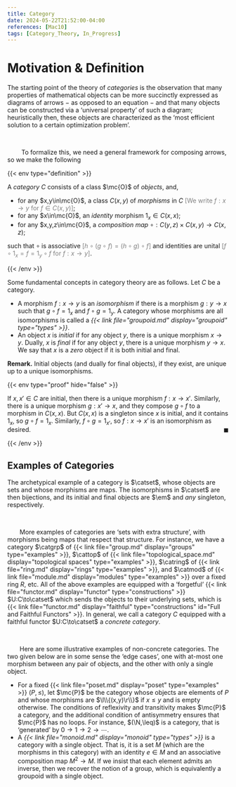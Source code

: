 ```yaml
---
title: Category
date: 2024-05-22T21:52:00-04:00
references: [Mac10]
tags: [Category_Theory, In_Progress]
---
```


# Motivation & Definition

The starting point of the theory of *categories* is the observation that many properties of mathematical objects can be more succinctly expressed as diagrams of arrows $-$ as opposed to an equation $-$ and that many objects can be constructed via a ‘universal property’ of such a diagram; heuristically then, these objects are characterized as the ‘most efficient solution to a certain optimization problem’.

<br>

&emsp;&emsp; To formalize this, we need a general framework for composing arrows, so we make the following

{{< env type="definition" >}}

A *category* $C$ consists of a class $\mc{O}$ of *objects*, and,
* for any $x,y\in\mc{O}$, a class $C(x,y)$ of *morphisms* in $C$ <span style="color:gray">[We write $f:x\to y$ for $f\in C(x,y)$]</span>;
* for any $x\in\mc{O}$, an *identity* morphism $1_x\in C(x,x)$;
* for any $x,y,z\in\mc{O}$, a *composition map* $\circ:C(y,z)\times C(x,y)\to C(x,z)$;

such that $\circ$ is associative <span style="color:gray">[$h\circ(g\circ f)=(h\circ g)\circ f$]</span> and identities are unital <span style="color:gray">[$f\circ1_x=f=1_y\circ f$ for $f:x\to y$]</span>.

{{< /env >}}

Some fundamental concepts in category theory are as follows. Let $C$ be a category.
* A morphism $f:x\to y$ is an *isomorphism* if there is a morphism $g:y\to x$ such that $g\circ f=1_x$ and $f\circ g=1_y$. A category whose morphisms are all isomorphisms is called a *{{< link file="groupoid.md" display="groupoid" type="types" >}}*.
* An object $x$ is *initial* if for any object $y$, there is a unique morphism $x\to y$. Dually, $x$ is *final* if for any object $y$, there is a unique morphism $y\to x$. We say that $x$ is a *zero* object if it is both initial and final.

**Remark.**  Initial objects (and dually for final objects), if they exist, are unique up to a unique isomorphisms.

<div class="space"></div>

{{< env type="proof" hide="false" >}}

If $x,x'\in C$ are initial, then there is a unique morphism $f:x\to x'$. Similarly, there is a unique morphism $g:x'\to x$, and they compose $g\circ f$ to a morphism in $C(x,x)$. But $C(x,x)$ is a singleton since $x$ is initial, and it contains $1_x$, so $g\circ f=1_x$. Similarly, $f\circ g=1_{x'}$, so $f:x\to x'$ is an isomorphism as desired.<span style="float:right;">$\blacksquare$</span>

{{< /env >}}

<div class="space"></div>

## Examples of Categories

The archetypical example of a category is $\catset$, whose objects are sets and whose morphisms are maps. The isomorphisms in $\catset$ are then bijections, and its initial and final objects are $\em$ and *any* singleton, respectively.

<br>

&emsp;&emsp;More examples of categories are ‘sets with extra structure’, with morphisms being maps that respect that structure. For instance, we have a category $\catgrp$ of {{< link file="group.md" display="groups" type="examples" >}}, $\cattop$ of {{< link file="topological_space.md" display="topological spaces" type="examples" >}}, $\catring$ of {{< link file="ring.md" display="rings" type="examples" >}}, and $\catmod$ of {{< link file="module.md" display="modules" type="examples" >}} over a fixed ring $R$, etc. All of the above examples are equipped with a ‘forgetful’ {{< link file="functor.md" display="functor" type="constructions" >}} $U:C\to\catset$ which sends the objects to their underlying sets, which is {{< link file="functor.md" display="faithful" type="constructions" id="Full and Faithful Functors" >}}. In general, we call a category $C$ equipped with a faithful functor $U:C\to\catset$ a *concrete category*.

<br>

&emsp;&emsp;Here are some illustrative examples of non-concrete categories. The two given below are in some sense the ‘edge cases’, one with at-most one morphism between any pair of objects, and the other with only a single object.
* For a fixed {{< link file="poset.md" display="poset" type="examples" >}} $(P,\leq)$, let $\mc{P}$ be the category whose objects are elements of $P$ and whose morphisms are $\l\\{(x,y)\r\\}$ if $x\leq y$ and is empty otherwise. The conditions of reflexivity and transitivity makes $\mc{P}$ a category, and the additional condition of antisymmetry ensures that $\mc{P}$ has no loops. For instance, $(\N,\leq)$ is a category, that is ‘generated’ by $0\rightarrow1\rightarrow2\rightarrow\cdots$.
* A *{{< link file="monoid.md" display="monoid" type="types" >}}* is a category with a single object. That is, it is a set $M$ (which are the morphisms in this category) with an identity $e\in M$ and an associative composition map $M^2\to M$. If we insist that each element admits an inverse, then we recover the notion of a group, which is equivalently a groupoid with a single object.
